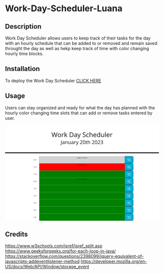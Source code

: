 # Work-Day-Scheduler-Luana

## Description

Work Day Scheduler allows users to keep track of their tasks for the day with an hourly schedule that can be added to or removed and remain saved throught the day as well as hekp keep track of time with color changing hourly time blocks.

## Installation

To deploy the Work Day Scheduler [CLICK HERE](https://luanaparedes.github.io/Work-Day-Scheduler-Luana/)

## Usage

Users can stay organized and ready for what the day has planned with the hourly color changing time slots that can add or remove tasks entered by user. 

![Work Day Schedueler Image](./Assets/images/ch11-img.png)

## Credits

https://www.w3schools.com/jsref/jsref_split.asp 
https://www.geeksforgeeks.org/for-each-loop-in-java/
https://stackoverflow.com/questions/2398099/jquery-equivalent-of-javascripts-addeventlistener-method
https://developer.mozilla.org/en-US/docs/Web/API/Window/storage_event